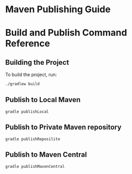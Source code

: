 # Maven Publishing Guide

# Build and Publish Command Reference

## Building the Project

To build the project, run:

```sh
./gradlew build
```


## Publish to Local Maven

```shell
gradle publishLocal
```

## Publish to Private Maven repository

```shell
gradle publishReposilite
```


## Publish to Maven Central

```shell
gradle publishMavenCentral
```



